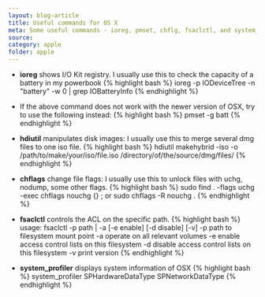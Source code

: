 ```yaml
---
layout: blog-article
title: Useful commands for OS X
meta: Some useful commands - ioreg, pmset, chflg, fsaclctl, and system_profiler
source:
category: apple
folder: apple
---
```


  * **ioreg** shows I/O Kit registry. I usually use this to check the capacity of a battery in my powerbook
{% highlight bash %}
ioreg -p IODeviceTree -n "battery" -w 0 | grep IOBatteryInfo
{% endhighlight %} 
  * If the above command does not work with the newer version of OSX, try to use the following instead:
{% highlight bash %}
pmset -g batt
{% endhighlight %}
  * **hdiutil** manipulates disk images: I usually use this to merge several dmg files to one iso file.
{% highlight bash %}
hdiutil makehybrid -iso -o /path/to/make/your/iso/file.iso /directory/of/the/source/dmg/files/
{% endhighlight %}

  * **chflags** change file flags: I usually use this to unlock files with uchg, nodump, some other flags.
{% highlight bash %}
sudo find . -flags uchg -exec chflags nouchg {} \;
  or
sudo chflags -R nouchg .
{% endhighlight %}

  * **fsaclctl** controls the ACL on the specific path.
{% highlight bash %}
usage:  fsaclctl -p path | -a  [-e enable] [-d disable] [-v]
                -p              path to filesystem mount point
                -a              operate on all relevant volumes
                -e              enable access control lists on this filesystem
                -d              disable access control lists on this filesystem
                -v              print version
{% endhighlight %} 


  * **system_profiler** displays system information of OSX
{% highlight bash %}
system_profiler SPHardwareDataType SPNetworkDataType
{% endhighlight %}
